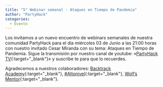 ```yaml
---
title: "5° Webinar semanal - Ataques en Tiempo de Pandemia"
author: "PartyHack"
categories:
  - Evento
---
```



Los invitamos a un nuevo encuentro de webinars semanales de nuestra comunidad PartyHack para el día miércoles 03 de Junio a las 21:00 horas con nuestro invitado Cesar Miranda con su tema: Ataques en Tiempo de Pandemia. Sigue la transmisión por nuestro canal de youtube: «[PartyHack TV](https://www.youtube.com/channel/UCHLBYZ7Sv3jFCiBN3AgMUSA?sub_confirmation=1){:target="_blank"}» y suscribe te para que lo recuerdes.

Agradecemos a nuestros colaboradores: [Backtrack Academy](https://www.linkedin.com/company/10327440/){:target="_blank"}, [#Altonivel](https://www.linkedin.com/feed/hashtag/?keywords=altonivel&highlightedUpdateUrns=urn%3Ali%3Aactivity%3A6675797473685987328){:target="_blank"}, [Wolf’s Mentor](https://www.linkedin.com/company/40707278/){:target="_blank"}.
